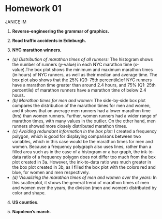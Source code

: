 Homework 01
================
JANICE IM


1.  **Reverse-engineering the grammar of graphics.**

2.  **Road traffic accidents in Edinburgh.**

3.  **NYC marathon winners.**
 + *(a) Distribution of marathon times of all runners:* The histogram shows the number of runners (y-value) in each NYC marathon time (x-value).The box plot shows the minimum and maximum marathon times (in hours) of NYC runners, as well as their median and average time. The box plot also shows that the 25% (Q3: 75th percentile)of NYC runners have a marathon time greater than around 2.4 hours, and 75% (Q1: 25th percentile) of marathon runners have a marathon time of below 2.4 hours.
 + *(b) Marathon times for men and women:* The side-by-side box plot compares the distribution of the marathon times for men and women, and it shows that on average men runners had a lower marathon time (hrs) than women runners. Further, women runners had a wider range of marathon times, with many values in the outlier. On the other hand, men runners showed more closely distributed marathon times.
 + *(c) Avoiding redundant information in the box plot:* I created a frequency polygon, which is good for displaying comparisons between two variables, which in this case would be the marathon times for men and women. Because a frequency polygraph also uses lines, rather than a filled area such as in the case of a histogram or a bar graph, the ink-to-data ratio of a frequency polygon does not differ too much from the box plot created in 3a. However, the ink-to-data ratio was much greater in the box plot created in 3b, as I filled the box plot with the colors red and blue, for women and men respectively.
 + *(d) Visualizing the marathon times of men and women over the years:* In this scatterplot, it shows the general trend of marathon times of men and women over the years, the division (men and women) distributed by color and shape.
 
4.  **US counties.**

5.  **Napoleon’s march.**
